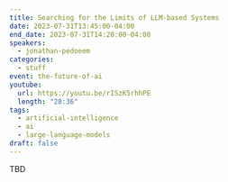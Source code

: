```yaml
---
title: Searching for the Limits of LLM-based Systems
date: 2023-07-31T13:45:00-04:00
end_date: 2023-07-31T14:20:00-04:00
speakers:
  - jonathan-pedoeem
categories:
  - stuff
event: the-future-of-ai
youtube:
  url: https://youtu.be/rISzK5rhhPE
  length: "28:36"
tags:
  - artificial-intelligence
  - ai
  - large-language-models
draft: false
---
```


TBD


